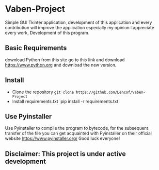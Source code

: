 # Vaben-Project

Simple GUI Tkinter application, 
development of this 
application and every contribution 
will improve the application 
especially my opinion 
I appreciate every work, 
Development of this program.

## Basic Requirements
download Python from this site go to this link and download https://www.python.org and download the new version.


## Install
- Clone the repository `git clone https://github.com/Lencof/Vaben-Project`
- Install requirements.txt `pip install -r requirements.txt


## Use Pyinstaller
Use Pyinstaller to compile the program to bytecode, for the subsequent transfer of the file you can get acquainted with Pyinstaller on their official website https://www.pyinstaller.org/ Good luck everyone!


## Disclaimer: This project is under active development
